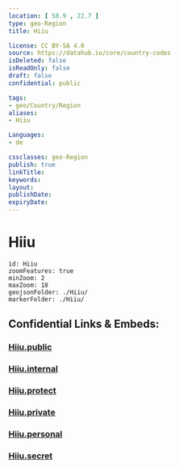 ```yaml
---
location: [ 58.9 , 22.7 ] 
type: geo-Region
title: Hiiu

license: CC BY-SA 4.0
source: https://datahub.io/core/country-codes
isDeleted: false
isReadOnly: false
draft: false
confidential: public

tags:
- geo/Country/Region
aliases:
- Hiiu

Languages:
- de

cssclasses: geo-Region
publish: true
linkTitle: 
keywords: 
layout: 
publishDate: 
expiryDate: 
---
```


# Hiiu

```leaflet
id: Hiiu
zoomFeatures: true 
minZoom: 2 
maxZoom: 18
geojsonFolder: ./Hiiu/
markerFolder: ./Hiiu/
```


## Confidential Links & Embeds: 

### [Hiiu.public](/_public/\Earth\Continent\Europe\Europe~North\Estonia\Counties~EstoniaHiiu.public.md) 

### [Hiiu.internal](/_internal/\Earth\Continent\Europe\Europe~North\Estonia\Counties~EstoniaHiiu.internal.md) 

### [Hiiu.protect](/_protect/\Earth\Continent\Europe\Europe~North\Estonia\Counties~EstoniaHiiu.protect.md) 

### [Hiiu.private](/_private/\Earth\Continent\Europe\Europe~North\Estonia\Counties~EstoniaHiiu.private.md) 

### [Hiiu.personal](/_personal/\Earth\Continent\Europe\Europe~North\Estonia\Counties~EstoniaHiiu.personal.md) 

### [Hiiu.secret](/_secret/\Earth\Continent\Europe\Europe~North\Estonia\Counties~EstoniaHiiu.secret.md)

